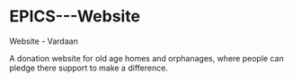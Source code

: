 # EPICS---Website
Website - Vardaan

A donation website for old age homes and orphanages, where people can pledge there support to make a difference.
